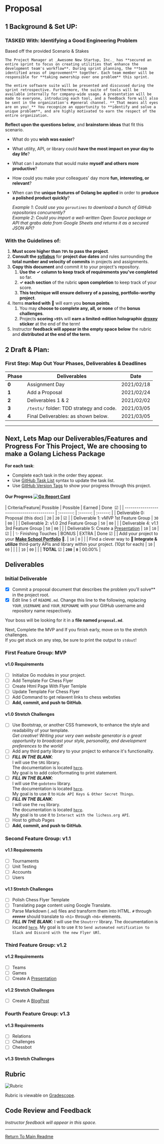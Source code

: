 # Proposal

## 1 Background & Set UP:

### TASKED With: Identifying a Good Engineering Problem

Based off the provided Scenario & Stakes

    The Project Manager at _Awesome New Startup, Inc._ has **secured an entire sprint to focus on creating utilities that enhance the development team's workflow**. During sprint planning, the **team identified areas of improvement** together. Each team member will be responsible for **taking ownership over one problem** this sprint.

    The entire software suite will be presented and discussed during the sprint retrospective. Furthermore, the suite of tools will be available internally for company-wide usage. A presentation will be made to everyone, introducing each tool, and a feedback form will also be sent in the organization's #general channel. **_That means all eyes are on you!_** You recognize an opportunity to **identify and solve a unique problem**, and are highly motivated to earn the respect of the entire organization.

**Reflect upon the questions below**, and **brainstorm ideas** that fit this scenario.

* What do you **wish was easier**?
* What utility, API, or library could **have the most impact on your day to day life**?
* What can I automate that would make **myself and others more productive**?
* How could you make your colleagues' day more **fun, interesting, or relevant**?
* When can the **unique features of Golang be applied** in order to **produce a polished product quickly**?

    _Example 1_: _Could use you `goroutines` to download a bunch of GitHub repositories concurrently?_ \
    _Example 2_: _Could you import a well-written Open Source package or API that grabs data from Google Sheets and returns it as a secured JSON API?_

### With the Guidelines of:

1. **Must score higher than `70%` to pass the project**.
2. **Consult the [syllabus](https://make-school-courses.github.io/BEW-2.5-Strongly-Typed-Languages/#/)** for **project due dates** and rules surrounding the **total number and velocity of commits** in projects and assignments.
3. **Copy this document** and commit it to your project's repository.
   1. **Use the ✓ column to keep track of requirements you've completed** so far.
   2. **✓ each section** of the rubric **upon completion** to keep track of your score.
   3. **This technique will ensure delivery of a passing, portfolio-worthy project**.
4. Items **marked with 🌟** will earn you **bonus points**.
   1. You may **choose to complete any, all, or none** of the **bonus challenges**.
   2. Projects **scoring `>95%`** will **earn a limited-edition holographic [droxey](https://github.com/droxey) sticker** at the end of the term!
5. Instructor **feedback will appear in the empty space below** the rubric and **distributed at the end of the term**.

## 2 Draft & Plan:

### First Step: Map Out Your Phases, Deliverables & Deadlines

| Phase |                   Deliverables            |    Date    |
| ----- | ----------------------------------------- | ---------- |
| **0** | Assignment Day                            | 2021/02/18 |
| **1** | Add a Proposal                            | 2021/02/24 |
| **2** | Deliverables 1 & 2                        | 2021/02/02 |
| **3** |`/tests/` folder: TDD strategy and code.   | 2021/03/05 |
| **4** | Final Deliverables: as shown below.       | 2021/03/05 |

---

## Next, Lets Map our Deliverables/Features and Progress For This Project, We are choosing to make a Golang Lichess Package

**For each task**:

* Complete each task in the order they appear.
* Use [GitHub Task List](https://help.github.com/en/github/managing-your-work-on-github/about-task-lists) syntax to update the task list.
* Use [GitHub Version Tags](https://git-scm.com/book/en/v2/Git-Basics-Tagging) to show your progress through this project.

#### Our Progress [![Go Report Card](https://goreportcard.com/badge/github.com/ChrisBarnes2000/makeutility)](https://goreportcard.com/report/github.com/ChrisBarnes2000/makeutility)

| Criteria/Feature| Possible                 |  Possible |  Earned  |  Done ️ ☑  |
| ------------------------------------------ | :-------: | :------: |  :------: |
| Deliverable 0: Proposal (this doc)         |   `20`    |   `20`   |     ☑     |
| Deliverable 1: vMVP 1st Feature Group      |   `30`    |   `00`   |           |
| Deliverable 2: v1.0 2nd Feature Group      |   `50`    |   `00`   |           |
| Deliverable 4: v1.1 3rd Feature Group      |   `50`    |   `00`   |           |
| Deliverable 5: Create a [Presentation](https://docs.google.com/presentation/d/1SH87VgMKZIYDI2XHCQT_Hp10XyX_5iZiza5XQaASw94/edit?usp=sharing)      |   `10`    |   `10`   |     ☑     |
| ✨ Finishing Touches                       |   BONUS   |   EXTRA   |  Done ️☑  |
| Add your project to your **[Make School Portfolio](https://www.makeschool.com/portfolio/Christopher-Barnes) 🎉**. |   `10`   |   `0`   |         |
| Find a clever way to **🔌 Integrate & utilize** third-party APIs and library within your project. (10pt for each) |   `10`   |   `60`  |         |
|           |   `10`    |   `00`   |        |
| **TOTAL** ☑                               | **`200`** |  **`0`**  |  00.00%  |

## Deliverables

### Initial Deliverable

* [X] Commit a proposal document that describes the problem you'll solve** in the project root.
* [X] Edit line `5` of `README.md`. Change this line to the following, replacing `YOUR_USERNAME` and `YOUR_REPONAME` with your GitHub username and repository name respectively.

Your boss will be looking for it in a **file named `proposal.md`**.

Next, Complete the MVP and If you finish early, move on to the stretch challenges. \
If you get stuck on any step, be sure to print the output to `stdout`!

### First Feature Group: MVP

#### v1.0 Requirements

* [ ] Initialize Go modules in your project.
* [ ] Add Template For Chess Flyer
* [ ] Create Html Page With Flyer Temlple
* [ ] Update Template For Chess Flyer
* [ ] Add Command to get relavent links to chess websties
* [ ] **Add, commit, and push to GitHub**.

#### v1.0 Stretch Challenges

* [ ] Use Bootstrap, or another CSS framework, to enhance the style and readability of your template.\
        _Get creative! Writing your very own website generator is a great opportunity to broadcast your style, personality, and development preferences to the world!_
* [ ] Add any third party library to your project to enhance it's functionality.
* [ ] **_FILL IN THE BLANK_**: \
        I will use the `SRG` library. \
        The documentation is located [`here`](https://pkg.go.dev/github.com/foize/go.sgr). \
        My goal is to add color/formating to print statement.
* [ ] **_FILL IN THE BLANK_**: \
        I will use the `godotenv` library. \
        The documentation is located [`here`](https://pkg.go.dev/github.com/joho/godotenv@v1.3.0). \
        My goal is to use it to `Hide API Keys & Other Secret Things`.
* [ ] **_FILL IN THE BLANK_**: \
        I will use the `req` library. \
        The documentation is located [`here`](https://pkg.go.dev/github.com/imroc/req@v0.3.0). \
        My goal is to use it to `Interact with the lichess.org API`.
* [ ] Host to github Pages
* [ ] **Add, commit, and push to GitHub**.

### Second Feature Group: v1.1

#### v1.1 Requirements

* [ ] Tournaments
* [ ] Unit Testing
* [ ] Accounts
* [ ] Users

#### v1.1 Stretch Challenges

* [ ] Polish Chess Flyer Template
* [ ] Translating page content using Google Translate.
* [ ] Parse Markdown (`.md`) files and transform them into HTML. `#` through `######` should translate to `<h1>` through `<h6>` elements.
* [ ] **_FILL IN THE BLANK_**: I will use the `Shoutrrr` library. The documentation is located [`here`](https://containrrr.dev/shoutrrr/getting-started/). My goal is to use it to `Send automated notification to Slack and Discord with the new Flyer URl`.

### Third Feature Group: v1.2

#### v1.2 Requirements

* [ ] Teams
* [ ] Games
* [ ] Create A [Presentation](https://docs.google.com/presentation/d/1SH87VgMKZIYDI2XHCQT_Hp10XyX_5iZiza5XQaASw94/edit?usp=sharing)

#### v1.2 Stretch Challenges

* [ ] Create A [BlogPost](https://docs.google.com/document/d/1zrcS6hiancHpcVUDIRwO_4PFMBFC2eaGjFkwByDrqJM/edit?usp=sharing)

### Fourth Feature Group: v1.3

#### v1.3 Requirements

* [ ] Relations
* [ ] Challenges
* [ ] Chessbot

#### v1.3 Stretch Challenges

## Rubric

![Rubric](images/Rubric.png)

Rubric is viewable on [Gradescope](https://www.gradescope.com/courses/86046/assignments/374070).

## Code Review and Feedback

_Instructor feedback will appear in this space._

---

[Return To Main Readme](./README.md)
